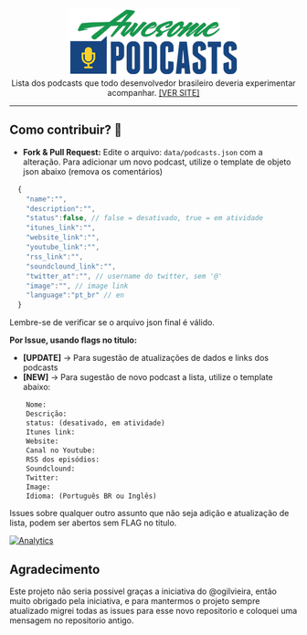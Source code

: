 <p align="center">
  <a href="http://ogilvieira.github.io/awesome-podcasts-br" target="_blank">
    <img src="https://raw.githubusercontent.com/ogilvieira/awesome-podcasts-br/master/brand_files/brand_medium.png" alt="Awesome Podcasts BR">
    </a>
    <br>
    Lista dos podcasts que todo desenvolvedor brasileiro deveria experimentar acompanhar. 
    <a href="https:// podcast-list.github.io" target="_blank">[VER SITE]</a>
  </p>

---

## Como contribuir? :rocket:

* **Fork & Pull Request:**
Edite o arquivo: `data/podcasts.json` com a alteração.
Para adicionar um novo podcast, utilize o template de objeto json abaixo (remova os comentários)
```javascript
  {
    "name":"",
    "description":"",
    "status":false, // false = desativado, true = em atividade
    "itunes_link":"",
    "website_link":"",
    "youtube_link":"",
    "rss_link":"",
    "soundclound_link":"",
    "twitter_at":"", // username do twitter, sem '@'
    "image":"", // image link
    "language":"pt_br" // en
  }
```
Lembre-se de verificar se o arquivo json final é válido.

**Por Issue, usando flags no titulo:**

* **[UPDATE]** -> Para sugestão de atualizações de dados e links dos podcasts
* **[NEW]** -> Para sugestão de novo podcast a lista, utilize o template abaixo:
```
    Nome:
    Descrição: 
    status: (desativado, em atividade)
    Itunes link:
    Website:
    Canal no Youtube:
    RSS dos episódios:
    Soundclound:
    Twitter:
    Image:
    Idioma: (Português BR ou Inglês)
```
Issues sobre qualquer outro assunto que não seja adição e atualização de lista, podem ser abertos sem FLAG no titulo.


[![Analytics](https://ga-beacon.appspot.com/UA-67879079-1/ogilvieira/dev-podcast-list-brazil)](https://github.com/ogilvieira/dev-podcast-list-brazil)


## Agradecimento

Este projeto não seria possivel graças a iniciativa do @ogilvieira, então muito obrigado pela iniciativa, e para mantermos o projeto sempre atualizado migrei todas as issues para esse novo repositorio e coloquei uma mensagem no repositorio antigo.

